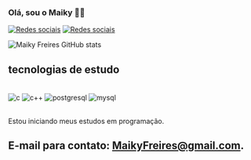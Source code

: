 ### Olá, sou o Maiky 👨‍💻
[![Redes sociais](https://img.shields.io/badge/LinkedIn-0077B5?style=for-the-badge&logo=linkedin&logoColor=white)](https://www.linkedin.com/in/maiky-freires-8290ab1a7/)
[![Redes sociais](https://img.shields.io/badge/Instagram-E4405F?style=for-the-badge&logo=instagram&logoColor=white)](https://www.instagram.com/maiky_freires/)


![Maiky Freires GitHub stats](https://github-readme-stats.vercel.app/api?username=MaikyFreires&show_icons=true&theme=tokyonight)

## tecnologias de estudo
<div style = "display: inline_block"><br/>
<img align ="center" alt = "c" src = https://img.shields.io/badge/C-00599C?style=for-the-badge&logo=c&logoColor=white >
<img align ="center" alt = "c++" src = https://img.shields.io/badge/C%2B%2B-00599C?style=for-the-badge&logo=c%2B%2B&logoColor=white >
<img align = "center" alt = "postgresql" src = https://img.shields.io/badge/PostgreSQL-316192?style=for-the-badge&logo=postgresql&logoColor=white>
<img align = "center" alt = "mysql" src =  https://img.shields.io/badge/MySQL-00000F?style=for-the-badge&logo=mysql&logoColor=white>
 
</div><br>

Estou iniciando meus estudos em programação.

## E-mail para contato: MaikyFreires@gmail.com.
